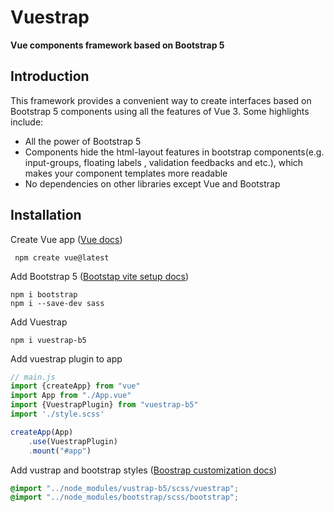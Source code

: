 # Vuestrap

**Vue components framework based on Bootstrap 5**


## Introduction
This framework provides a convenient way to create interfaces based on Bootstrap 5 components using all the features of Vue 3.
Some highlights include:
- All the power of Bootstrap 5
- Components hide the html-layout features in bootstrap components(e.g. input-groups, floating labels , validation feedbacks and etc.), which makes your component templates more readable
- No dependencies on other libraries except Vue and Bootstrap

## Installation

Create Vue app ([Vue docs](https://vuejs.org/guide/quick-start#creating-a-vue-application))
```
 npm create vue@latest
```

Add Bootstrap 5 ([Bootstap vite setup docs](https://getbootstrap.com/docs/5.3/getting-started/vite/#setup))

```
npm i bootstrap
npm i --save-dev sass
```

Add Vuestrap
```
npm i vuestrap-b5
```

Add vuestrap plugin to app
```js
// main.js
import {createApp} from "vue"
import App from "./App.vue"
import {VuestrapPlugin} from "vuestrap-b5"
import './style.scss'

createApp(App)    
    .use(VuestrapPlugin)
    .mount("#app")
```

Add vustrap and bootstrap styles ([Boostrap customization docs](https://getbootstrap.com/docs/5.3/customize/sass/#importing))
```scss
@import "../node_modules/vustrap-b5/scss/vuestrap";
@import "../node_modules/bootstrap/scss/bootstrap";
```
